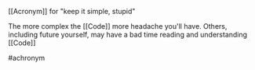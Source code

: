 [[Acronym]] for "keep it simple, stupid"

The more complex the [[Code]] more headache you'll have. Others, including future yourself, may have a bad time reading and understanding [[Code]]

#achronym 